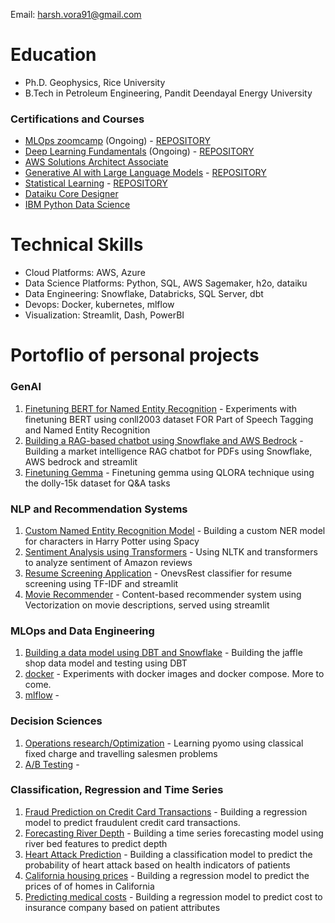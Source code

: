 Email: harsh.vora91@gmail.com

# Education
- Ph.D. Geophysics, Rice University
- B.Tech in Petroleum Engineering, Pandit Deendayal Energy University

### Certifications and Courses
- [MLOps zoomcamp](https://github.com/DataTalksClub/mlops-zoomcamp) (Ongoing) - [REPOSITORY](https://github.com/harsh91274/mlops_zoomcamp)
- [Deep Learning Fundamentals](https://lightning.ai/courses/deep-learning-fundamentals/) (Ongoing) - [REPOSITORY](https://github.com/harsh91274/SR_DL)
- [AWS Solutions Architect Associate](https://www.credly.com/badges/aac71cc4-37b8-42ef-bfd3-10b45b69a41a/linked_in_profile)
- [Generative AI with Large Language Models](https://www.coursera.org/account/accomplishments/verify/HYUSH5YKXHKH?utm_source=link&utm_medium=certificate&utm_content=cert_image&utm_campaign=sharing_cta&utm_product=course) - [REPOSITORY](https://github.com/harsh91274/genai)
- [Statistical Learning](https://courses.edx.org/certificates/477df4f733f043e5ac5e6801f7a380e6) - [REPOSITORY](https://github.com/harsh91274/Statistical_Learning_edx)
- [Dataiku Core Designer](https://verify.skilljar.com/c/kmz996k4338p)
- [IBM Python Data Science](https://credentials.edx.org/credentials/41d32e85ebd2452797ad660be1b5653f/)

# Technical Skills
- Cloud Platforms: AWS, Azure
- Data Science Platforms: Python, SQL, AWS Sagemaker, h2o, dataiku 
- Data Engineering: Snowflake, Databricks, SQL Server, dbt
- Devops: Docker, kubernetes, mlflow
- Visualization: Streamlit, Dash, PowerBI

# Portoflio of personal projects

### GenAI 

1. [Finetuning BERT for Named Entity Recognition](https://github.com/harsh91274/named_entity_recognition_using_bert) - Experiments with finetuning BERT using conll2003 dataset FOR Part of Speech Tagging and Named Entity Recognition 
5. [Building a RAG-based chatbot using Snowflake and AWS Bedrock](https://github.com/harsh91274/rag_snowflake_rag_streamlit) - Building a market intelligence RAG chatbot for PDFs using Snowflake, AWS bedrock and streamlit
6. [Finetuning Gemma](https://github.com/harsh91274/genai/blob/main/gemma_lora_finetuning.ipynb) - Finetuning gemma using QLORA technique using the dolly-15k dataset for Q&A tasks

### NLP and Recommendation Systems

1. [Custom Named Entity Recognition Model](https://github.com/harsh91274/NER_spacy) - Building a custom NER model for characters in Harry Potter using Spacy
2. [Sentiment Analysis using Transformers](https://github.com/harsh91274/amazon_sentiment_reviews) - Using NLTK and transformers to analyze sentiment of Amazon reviews
4. [Resume Screening Application](https://github.com/harsh91274/resume_screening_app/upload) - OnevsRest classifier for resume screening using TF-IDF and streamlit
5. [Movie Recommender](https://github.com/harsh91274/recommender_system) - Content-based recommender system using Vectorization on movie descriptions, served using streamlit

### MLOps and Data Engineering

1. [Building a data model using DBT and Snowflake](https://github.com/harsh91274/hv_projects/tree/main/dbtjanpro2) - Building the jaffle shop data model and testing using DBT
2. [docker](https://github.com/harsh91274/docker_data_science) - Experiments with docker images and docker compose. More to come. 
3. [mlflow]() -

### Decision Sciences
1. [Operations research/Optimization](https://github.com/harsh91274/linear_programming) - Learning pyomo using classical fixed charge and travelling salesmen problems 
2. [A/B Testing]() - 

### Classification, Regression and Time Series

1. [Fraud Prediction on Credit Card Transactions](https://github.com/harsh91274/card_transactions_fraud_prediction) - Building a regression model to predict fraudulent credit card transactions.
2. [Forecasting River Depth](https://github.com/harsh91274/small_ml_projects/tree/main/river_depth_forecasting) - Building a time series forecasting model using river bed features to predict depth
3. [Heart Attack Prediction](https://github.com/harsh91274/small_ml_projects/tree/main/heart_attack_prediction) - Building a classification model to predict the probability of heart attack based on health indicators of patients
4. [California housing prices](https://github.com/harsh91274/small_ml_projects/tree/main/california_housing_prices) - Building a regression model to predict the prices of of homes in California
5. [Predicting medical costs](https://github.com/harsh91274/small_ml_projects/tree/main/medical_costs) - Building a regression model to predict cost to insurance company based on patient attributes
